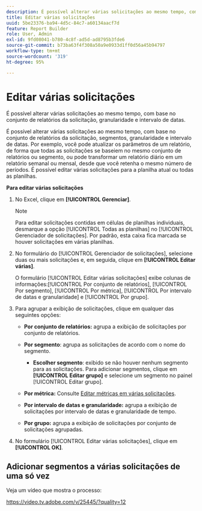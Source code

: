 ```yaml
---
description: É possível alterar várias solicitações ao mesmo tempo, com base no conjunto de relatórios da solicitação, granularidade e intervalo de datas.
title: Editar várias solicitações
uuid: 5be23376-ba94-4d5c-84c7-a60134aacf7d
feature: Report Builder
role: User, Admin
exl-id: 9fd08041-b780-4c8f-ad5d-ad8795b3fde6
source-git-commit: b73ba63f4f308a50a9e0933d1ff0d56a45b94797
workflow-type: tm+mt
source-wordcount: '319'
ht-degree: 95%

---
```


# Editar várias solicitações

É possível alterar várias solicitações ao mesmo tempo, com base no conjunto de relatórios da solicitação, granularidade e intervalo de datas.

É possível alterar várias solicitações ao mesmo tempo, com base no conjunto de relatórios da solicitação, segmentos, granularidade e intervalo de datas. Por exemplo, você pode atualizar os parâmetros de um relatório, de forma que todas as solicitações se baseiem no mesmo conjunto de relatórios ou segmento, ou pode transformar um relatório diário em um relatório semanal ou mensal, desde que você retenha o mesmo número de períodos. É possível editar várias solicitações para a planilha atual ou todas as planilhas.

**Para editar várias solicitações**

1. No Excel, clique em **[!UICONTROL Gerenciar]**.

   >[!NOTE]
   >
   >Para editar solicitações contidas em células de planilhas individuais, desmarque a opção [!UICONTROL Todas as planilhas] no [!UICONTROL Gerenciador de solicitações]. Por padrão, esta caixa fica marcada se houver solicitações em várias planilhas.

1. No formulário do [!UICONTROL Gerenciador de solicitações], selecione duas ou mais solicitações e, em seguida, clique em **[!UICONTROL Editar várias]**.

   O formulário [!UICONTROL Editar várias solicitações] exibe colunas de informações:[!UICONTROL  Por conjunto de relatórios], [!UICONTROL Por segmento], [!UICONTROL Por métrica], [!UICONTROL Por intervalo de datas e granularidade] e [!UICONTROL Por grupo].
1. Para agrupar a exibição de solicitações, clique em qualquer das seguintes opções:

   * **Por conjunto de relatórios:** agrupa a exibição de solicitações por conjunto de relatórios.
   * **Por segmento**: agrupa as solicitações de acordo com o nome do segmento.

      * **Escolher segmento**: exibido se não houver nenhum segmento para as solicitações. Para adicionar segmentos, clique em **[!UICONTROL Editar grupo]** e selecione um segmento no painel [!UICONTROL Editar grupo].
   * **Por métrica:** Consulte [Editar métricas em várias solicitações](/help/analyze/report-builder/manage-requests/edit-multiple-metrics.md).

   * **Por intervalo de datas e granularidade:** agrupa a exibição de solicitações por intervalo de datas e granularidade de tempo.
   * **Por grupo:** agrupa a exibição de solicitações por conjunto de solicitações agrupadas.


1. No formulário [!UICONTROL Editar várias solicitações], clique em **[!UICONTROL OK]**.

## Adicionar segmentos a várias solicitações de uma só vez

Veja um vídeo que mostra o processo:

https://video.tv.adobe.com/v/25445/?quality=12
